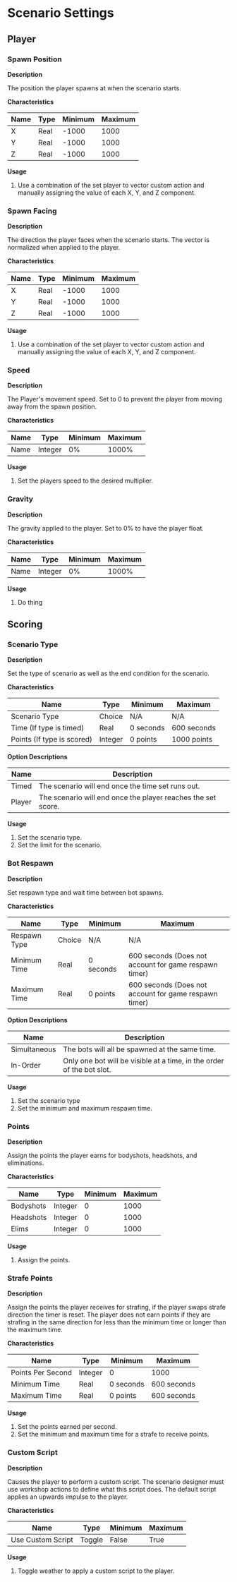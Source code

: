 # Scenario Settings

## Player

### Spawn Position

**Description**

The position the player spawns at when the scenario starts.

**Characteristics**

| Name                       | Type                 | Minimum    | Maximum    |
| -------------------------- | -------------------- | ---------- | ---------- |
| X                          | Real                 | -1000      | 1000       |
| Y                          | Real                 | -1000      | 1000       |
| Z                          | Real                 | -1000      | 1000       |

**Usage** 

1. Use a combination of the set player to vector custom action and manually assigning the value of each X, Y, and Z component.

### Spawn Facing

**Description**

The direction the player faces when the scenario starts. The vector is normalized when applied to the player.

**Characteristics**

| Name                       | Type                 | Minimum    | Maximum    |
| -------------------------- | -------------------- | ---------- | ---------- |
| X                          | Real                 | -1000      | 1000       |
| Y                          | Real                 | -1000      | 1000       |
| Z                          | Real                 | -1000      | 1000       |


**Usage** 

1. Use a combination of the set player to vector custom action and manually assigning the value of each X, Y, and Z component.

### Speed

**Description**

The Player's movement speed. Set to 0 to prevent the player from moving away from the spawn position.

**Characteristics**

| Name                       | Type                 | Minimum    | Maximum    |
| -------------------------- | -------------------- | ---------- | ---------- |
| Name                       | Integer              | 0%         | 1000%      |


**Usage** 

1. Set the players speed to the desired multiplier.

### Gravity

**Description**

The gravity applied to the player. Set to 0% to have the player float.

**Characteristics**

| Name                       | Type                 | Minimum    | Maximum    |
| -------------------------- | -------------------- | ---------- | ---------- |
| Name                       | Integer              | 0%         | 1000%      |


**Usage** 

1. Do thing

## Scoring

### Scenario Type

**Description**

Set the type of scenario as well as the end condition for the scenario.

**Characteristics**

| Name                       | Type                 | Minimum    | Maximum     |
| -------------------------- | -------------------- | ---------- | ----------- |
| Scenario Type              | Choice               | N/A        | N/A         |
| Time (If type is timed)     | Real                 | 0 seconds  | 600 seconds |
| Points (If type is scored) | Integer              | 0 points   | 1000 points |

**Option Descriptions**

| Name                        | Description                                    |
| --------------------------- | ---------------------------------------------- |
| Timed                       | The scenario will end once the time set runs out.    |
| Player                      | The scenario will end once the player reaches the set score.  |

**Usage** 

1. Set the scenario type.
2. Set the limit for the scenario.

### Bot Respawn

**Description**

Set respawn type and wait time between bot spawns.

**Characteristics**

| Name                       | Type                 | Minimum    | Maximum     |
| -------------------------- | -------------------- | ---------- | ----------- |
| Respawn Type               | Choice               | N/A        | N/A         |
| Minimum Time               | Real                 | 0 seconds  | 600 seconds (Does not account for game respawn timer) |
| Maximum Time               | Real                 | 0 points   | 600 seconds (Does not account for game respawn timer) |

**Option Descriptions**

| Name                        | Description                                    |
| --------------------------- | ---------------------------------------------- |
| Simultaneous                | The bots will all be spawned at the same time. |
| In-Order                    | Only one bot will be visible at a time, in the order of the bot slot. |
**Usage** 

1. Set the scenario type
2. Set the minimum and maximum respawn time.


### Points

**Description**

Assign the points the player earns for bodyshots, headshots, and eliminations.

**Characteristics**

| Name                       | Type                 | Minimum    | Maximum    |
| -------------------------- | -------------------- | ---------- | ---------- |
| Bodyshots                  | Integer              | 0          | 1000       |
| Headshots                  | Integer              | 0          | 1000       |
| Elims                      | Integer              | 0          | 1000       |

**Usage** 

1. Assign the points.

### Strafe Points

**Description**

Assign the points the player receives for strafing, if the player swaps strafe direction the timer is reset. The player does not earn points if they are strafing in the same direction for less than the minimum time or longer than the maximum time.

**Characteristics**

| Name                       | Type                 | Minimum    | Maximum     |
| -------------------------- | -------------------- | ---------- | ----------- |
| Points Per Second          | Integer              | 0          | 1000        |
| Minimum Time               | Real                 | 0 seconds  | 600 seconds |
| Maximum Time               | Real                 | 0 points   | 600 seconds |


**Usage** 

1. Set the points earned per second.
2. Set the minimum and maximum time for a strafe to receive points.

### Custom Script

**Description**

Causes the player to perform a custom script. The scenario designer must use workshop actions to define what this script does. The default script applies an upwards impulse to the player.

**Characteristics**

| Name                       | Type                 | Minimum    | Maximum    |
| -------------------------- | -------------------- | ---------- | ---------- |
| Use Custom Script          | Toggle               | False      | True       |


**Usage** 

1. Toggle weather to apply a custom script to the player.